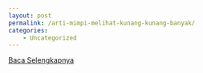 ```yaml
---
layout: post
permalink: /arti-mimpi-melihat-kunang-kunang-banyak/
categories:
    - Uncategorized
---
```


[Baca Selengkapnya](/04)